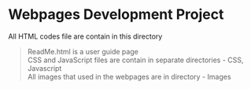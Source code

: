 # Webpages Development Project
All HTML codes file are contain in this directory<br/>
> ReadMe.html is a user guide page<br/>
> CSS and JavaScript files are contain in separate directories - CSS, Javascript<br/>
> All images that used in the webpages are in directory - Images
